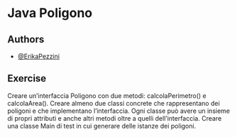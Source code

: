 
# Java Poligono



## Authors

- [@ErikaPezzini](https://github.com/ErikaPezzini)


## Exercise

Creare un’interfaccia Poligono con due metodi: calcolaPerimetro() e calcolaArea().
Creare almeno due classi concrete che rappresentano dei poligoni e che implementano l’interfaccia.
Ogni classe può avere un insieme di propri attributi e anche altri metodi oltre a quelli dell’interfaccia.
Creare una classe Main di test in cui generare delle istanze dei poligoni.
